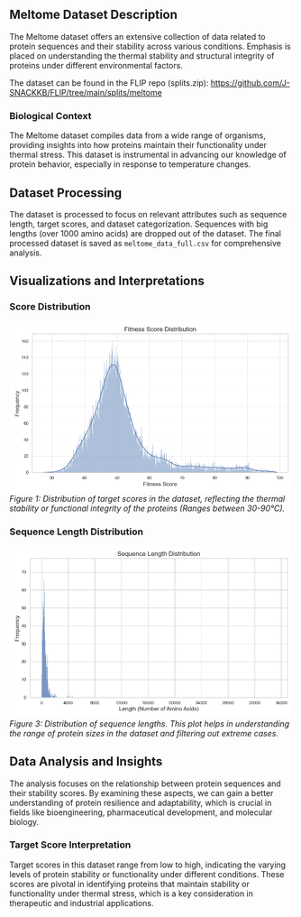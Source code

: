 ## Meltome Dataset Description
The Meltome dataset offers an extensive collection of data related to protein sequences and their stability across various conditions. Emphasis is placed on understanding the thermal stability and structural integrity of proteins under different environmental factors.

The dataset can be found in the FLIP repo (splits.zip): https://github.com/J-SNACKKB/FLIP/tree/main/splits/meltome

### Biological Context
The Meltome dataset compiles data from a wide range of organisms, providing insights into how proteins maintain their functionality under thermal stress. This dataset is instrumental in advancing our knowledge of protein behavior, especially in response to temperature changes.

## Dataset Processing
The dataset is processed to focus on relevant attributes such as sequence length, target scores, and dataset categorization. Sequences with big lengths (over 1000 amino acids) are dropped out of the dataset. The final processed dataset is saved as `meltome_data_full.csv` for comprehensive analysis.

## Visualizations and Interpretations

### Score Distribution
![Score Distribution](./plots/score.png)
*Figure 1: Distribution of target scores in the dataset, reflecting the thermal stability or functional integrity of the proteins (Ranges between 30-90°C).*

### Sequence Length Distribution
![Sequence Length Distribution](./plots/seq_len.png)
*Figure 3: Distribution of sequence lengths. This plot helps in understanding the range of protein sizes in the dataset and filtering out extreme cases.*

## Data Analysis and Insights
The analysis focuses on the relationship between protein sequences and their stability scores. By examining these aspects, we can gain a better understanding of protein resilience and adaptability, which is crucial in fields like bioengineering, pharmaceutical development, and molecular biology.

### Target Score Interpretation
Target scores in this dataset range from low to high, indicating the varying levels of protein stability or functionality under different conditions. These scores are pivotal in identifying proteins that maintain stability or functionality under thermal stress, which is a key consideration in therapeutic and industrial applications.
